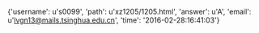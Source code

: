 {'username': u's0099', 'path': u'xz1205/1205.html', 'answer': u'A', 'email': u'lvgn13@mails.tsinghua.edu.cn', 'time': '2016-02-28:16:41:03'}